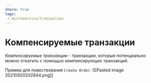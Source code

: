 ```yaml
---
share: true
tags:
 - microservice/transaction
---
```

# Компенсируемые транзакции
*Компенсируемые транзакции* - транзакции, которые потенциально можно откатить с помощью компенсирующих транзакций.

Пример для повествования `Create Order`.
![[Pasted image 20210920202844.png]]